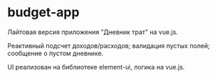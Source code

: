# budget-app

Лайтовая версия приложения "Дневник трат" на vue.js.

Реактивный подсчет доходов/расходов; валидация пустых полей; сообщение о пустом дневнике.

UI реализован на библиотеке element-ui, логика на vue.js.